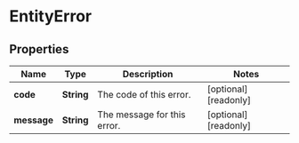 

# EntityError


## Properties

| Name | Type | Description | Notes |
|------------ | ------------- | ------------- | -------------|
|**code** | **String** | The code of this error. |  [optional] [readonly] |
|**message** | **String** | The message for this error. |  [optional] [readonly] |




